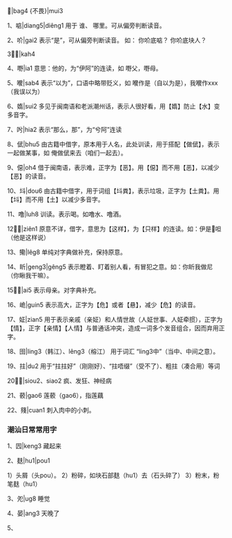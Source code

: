 𧧸|bag4
{不畏}|mui3

1、𠶧|diang5|diêng1
用于 谁、 哪里。可从偏旁判断读音。


2、吤|gai2
表示“是”，可从偏旁判断读音。 如： 你吤底𠶧？ 你吤底块人？

3、𫩯|kah4


4、嘢|ia1
意思：他的，为“伊阿”的连读，如 嘢父，嘢母。

5、𠿬|sab4
表示“以为”，口语中略带贬义，如 𠿬作是（自以为是），我𠿬作xxx（我误以为）

6、媠|sui2
多见于闽南语和老派潮州话，表示人很好看，用【媠】防止【水】变多音字。

7、𠯋|hia2
表示“那么，那”，为“兮阿”连读

8、倵|bhu5
由古籍中借字，原本用于人名，此处训读，用于搭配【做倵】，表示一起做某事，如 俺做倵来去（咱们一起去）。

9、僫|oh4
借于闽南语，表示难，正字为【恶】。用【僫】而不用【恶】，以减少【恶】的读音。

10、㘰|dou6
由古籍中借字，用于词组【㘰粪】，表示垃圾，正字为【土粪】。用【㘰】而不用【土】以减少多音字。

11、噜|luh8
训读。表示喝。如噜水、噜酒。

12、𠼀|ziên1
原意不详，借字，意思为【这样】，为【只样】的连读。如：伊是𠼀呾（他是这样说）

13、鳓|lêg8
单纯对字典做补充，保持原意。

14、盺|geng3|gêng5
表示瞪着、盯着别人看，有冒犯之意。如：你盺我做尼（你瞅我干嘛）。

15、𡟓|ai5
表示母亲。对字典补充。

16、峗|guin5
表示高大，正字为【危】或者【悬】，减少【危】的读音。

17、姃|zian5
用于表示亲戚（亲姃）和人情世故（人姃世事、人姃牵掼），正字为【情】，正字【亲情】【人情】与普通话冲突，造成一词多个发音组合，因而弃用正字。

18、囹|ling3（韩江）、lêng3（榕江）
用于词汇 “ling3中”（当中、中间之意）。

19、拄|du2
用于“拄拄好”（刚刚好）、“拄唔缀”（受不了）、粗拄（凑合用）等词

20、𤞚|siou2、siao2
疯、发狂、神经病

21、䕧|gao6
莲䕧（gao6），指莲藕

22、䉔|cuan1
刺入肉中的小刺。


### 潮汕日常常用字

1、囥|keng3
藏起来

2、麸|hu1|pou1

1）头屑（头pou）。 2）粉碎，如块石部麸（hu1）去（石头碎了） 3）粉末，粉笔麸（hu1）


3、夗|ug8
睡觉

4、晏|ang3
天晚了

5、